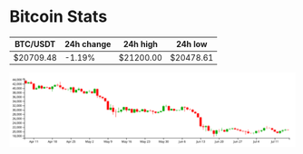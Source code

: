 # Bitcoin Stats

BTC/USDT|24h change|24h high|24h low|
|---|---|---|---|
|$20709.48|-1.19%|$21200.00|$20478.61|

<img src="./chart.svg">
